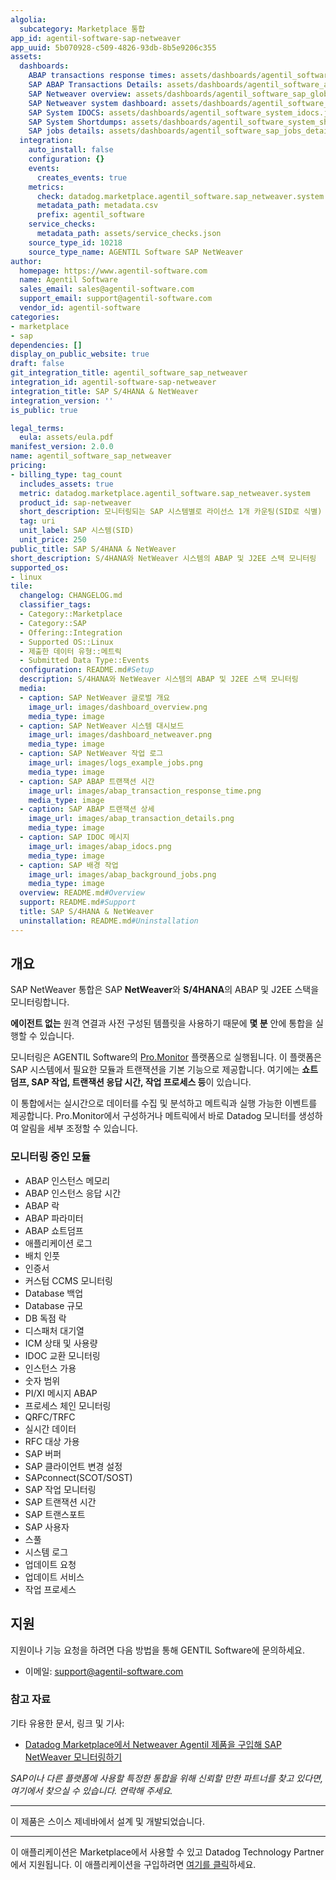 ```yaml
---
algolia:
  subcategory: Marketplace 통합
app_id: agentil-software-sap-netweaver
app_uuid: 5b070928-c509-4826-93db-8b5e9206c355
assets:
  dashboards:
    ABAP transactions response times: assets/dashboards/agentil_software_abap_transactions_response_times.json
    SAP ABAP Transactions Details: assets/dashboards/agentil_software_abap_transactions_details.json
    SAP Netweaver overview: assets/dashboards/agentil_software_sap_global_overview.json
    SAP Netweaver system dashboard: assets/dashboards/agentil_software_sap_netweaver_system.json
    SAP System IDOCS: assets/dashboards/agentil_software_system_idocs.json
    SAP System Shortdumps: assets/dashboards/agentil_software_system_shortdumps.json
    SAP jobs details: assets/dashboards/agentil_software_sap_jobs_details.json
  integration:
    auto_install: false
    configuration: {}
    events:
      creates_events: true
    metrics:
      check: datadog.marketplace.agentil_software.sap_netweaver.system
      metadata_path: metadata.csv
      prefix: agentil_software
    service_checks:
      metadata_path: assets/service_checks.json
    source_type_id: 10218
    source_type_name: AGENTIL Software SAP NetWeaver
author:
  homepage: https://www.agentil-software.com
  name: Agentil Software
  sales_email: sales@agentil-software.com
  support_email: support@agentil-software.com
  vendor_id: agentil-software
categories:
- marketplace
- sap
dependencies: []
display_on_public_website: true
draft: false
git_integration_title: agentil_software_sap_netweaver
integration_id: agentil-software-sap-netweaver
integration_title: SAP S/4HANA & NetWeaver
integration_version: ''
is_public: true

legal_terms:
  eula: assets/eula.pdf
manifest_version: 2.0.0
name: agentil_software_sap_netweaver
pricing:
- billing_type: tag_count
  includes_assets: true
  metric: datadog.marketplace.agentil_software.sap_netweaver.system
  product_id: sap-netweaver
  short_description: 모니터링되는 SAP 시스템별로 라이선스 1개 카운팅(SID로 식별)
  tag: uri
  unit_label: SAP 시스템(SID)
  unit_price: 250
public_title: SAP S/4HANA & NetWeaver
short_description: S/4HANA와 NetWeaver 시스템의 ABAP 및 J2EE 스택 모니터링
supported_os:
- linux
tile:
  changelog: CHANGELOG.md
  classifier_tags:
  - Category::Marketplace
  - Category::SAP
  - Offering::Integration
  - Supported OS::Linux
  - 제출한 데이터 유형::메트릭
  - Submitted Data Type::Events
  configuration: README.md#Setup
  description: S/4HANA와 NetWeaver 시스템의 ABAP 및 J2EE 스택 모니터링
  media:
  - caption: SAP NetWeaver 글로벌 개요
    image_url: images/dashboard_overview.png
    media_type: image
  - caption: SAP NetWeaver 시스템 대시보드
    image_url: images/dashboard_netweaver.png
    media_type: image
  - caption: SAP NetWeaver 작업 로그
    image_url: images/logs_example_jobs.png
    media_type: image
  - caption: SAP ABAP 트랜잭션 시간
    image_url: images/abap_transaction_response_time.png
    media_type: image
  - caption: SAP ABAP 트랜잭션 상세
    image_url: images/abap_transaction_details.png
    media_type: image
  - caption: SAP IDOC 메시지
    image_url: images/abap_idocs.png
    media_type: image
  - caption: SAP 배경 작업
    image_url: images/abap_background_jobs.png
    media_type: image
  overview: README.md#Overview
  support: README.md#Support
  title: SAP S/4HANA & NetWeaver
  uninstallation: README.md#Uninstallation
---
```


<!--  SOURCED FROM https://github.com/DataDog/marketplace -->


## 개요
SAP NetWeaver 통합은 SAP **NetWeaver**와 **S/4HANA**의 ABAP 및 J2EE 스택을 모니터링합니다.

**에이전트 없는** 원격 연결과 사전 구성된 템플릿을 사용하기 때문에 **몇 분** 안에 통합을 실행할 수 있습니다.

모니터링은 AGENTIL Software의 [Pro.Monitor][1] 플랫폼으로 실행됩니다. 이 플랫폼은 SAP 시스템에서 필요한 모듈과 트랜잭션을 기본 기능으로 제공합니다. 여기에는 **쇼트 덤프, SAP 작업, 트랜잭션 응답 시간, 작업 프로세스 등**이 있습니다.

이 통합에서는 실시간으로 데이터를 수집 및 분석하고 메트릭과 실행 가능한 이벤트를 제공합니다. Pro.Monitor에서 구성하거나 메트릭에서 바로 Datadog 모니터를 생성하여 알림을 세부 조정할 수 있습니다.

### 모니터링 중인 모듈

- ABAP 인스턴스 메모리
- ABAP 인스턴스 응답 시간
- ABAP 락
- ABAP 파라미터
- ABAP 쇼트덤프
- 애플리케이션 로그
- 배치 인풋
- 인증서
- 커스텀 CCMS 모니터링
- Database 백업
- Database 규모
- DB 독점 락
- 디스패처 대기열
- ICM 상태 및 사용량
- IDOC 교환 모니터링
- 인스턴스 가용
- 숫자 범위
- PI/XI 메시지 ABAP
- 프로세스 체인 모니터링
- QRFC/TRFC
- 실시간 데이터
- RFC 대상 가용
- SAP 버퍼
- SAP 클라이언트 변경 설정
- SAPconnect(SCOT/SOST)
- SAP 작업 모니터링
- SAP 트랜잭션 시간
- SAP 트랜스포트
- SAP 사용자
- 스풀
- 시스템 로그
- 업데이트 요청
- 업데이트 서비스
- 작업 프로세스

## 지원

지원이나 기능 요청을 하려면 다음 방법을 통해 GENTIL Software에 문의하세요.

- 이메일: [support@agentil-software.com][2]

### 참고 자료

기타 유용한 문서, 링크 및 기사:

- [Datadog Marketplace에서 Netweaver Agentil 제품을 구입해 SAP NetWeaver 모니터링하기][5]

*SAP이나 다른 플랫폼에 사용할 특정한 통합을 위해 신뢰할 만한 파트너를 찾고 있다면, 여기에서 찾으실 수 있습니다. 연락해 주세요.*

---
이 제품은 스이스 제네바에서 설계 및 개발되었습니다.

[1]: https://www.agentil-software.com
[2]: mailto:support@agentil-software.com
[3]: https://softwaredownloads.sap.com/file/0020000000507122021
[4]: https://wiki.agentil-software.com/doku.php?id=products:promonitor:6.8:userguide:configuration
[5]: https://www.datadoghq.com/blog/sap-netweaver-monitoring-agentil-datadog-marketplace/
---
이 애플리케이션은 Marketplace에서 사용할 수 있고 Datadog Technology Partner에서 지원됩니다. 이 애플리케이션을 구입하려면 <a href="https://app.datadoghq.com/marketplace/app/agentil-software-sap-netweaver" target="_blank">여기를 클릭</a>하세요.
